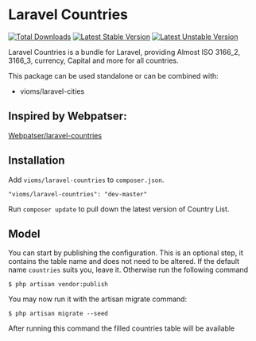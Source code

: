 # Laravel Countries

[![Total Downloads](https://poser.pugx.org/vioms/laravel-countries/downloads.svg)](https://packagist.org/packages/vioms/laravel-countries)
[![Latest Stable Version](https://poser.pugx.org/vioms/laravel-countries/v/stable.svg)](https://packagist.org/packages/vioms/laravel-countries)
[![Latest Unstable Version](https://poser.pugx.org/vioms/laravel-countries/v/unstable.svg)](https://packagist.org/packages/vioms/laravel-countries)

Laravel Countries is a bundle for Laravel, providing Almost ISO 3166_2, 3166_3, currency, Capital and more for all countries.

This package can be used standalone or can be combined with:
* vioms/laravel-cities

## Inspired by Webpatser:
[Webpatser/laravel-countries](https://github.com/webpatser/laravel-countries)

## Installation

Add `vioms/laravel-countries` to `composer.json`.

    "vioms/laravel-countries": "dev-master"

Run `composer update` to pull down the latest version of Country List.

## Model

You can start by publishing the configuration. This is an optional step, it contains the table name and does not need to be altered. If the default name `countries` suits you, leave it. Otherwise run the following command

    $ php artisan vendor:publish

You may now run it with the artisan migrate command:

    $ php artisan migrate --seed

After running this command the filled countries table will be available
